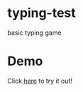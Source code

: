 # typing-test

basic typing game

# Demo

Click [here](https://zphoenixt.github.io/typing-test/) to try it out!

